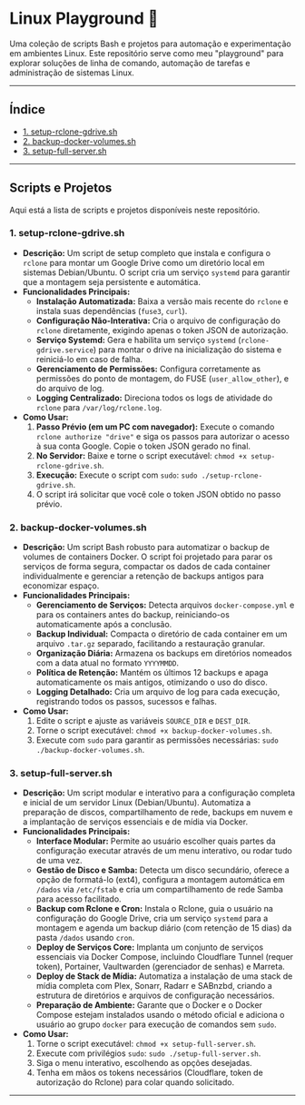 # Linux Playground 🐧

Uma coleção de scripts Bash e projetos para automação e experimentação em ambientes Linux. Este repositório serve como meu "playground" para explorar soluções de linha de comando, automação de tarefas e administração de sistemas Linux.

---

## Índice

* [1. setup-rclone-gdrive.sh](#1-setup-rclone-gdrive-sh)
* [2. backup-docker-volumes.sh](#2-backup-docker-volumes-sh)
* [3. setup-full-server.sh](#3-setup-full-server-sh)

---

## Scripts e Projetos

Aqui está a lista de scripts e projetos disponíveis neste repositório.

### 1. setup-rclone-gdrive.sh

* **Descrição:** Um script de setup completo que instala e configura o `rclone` para montar um Google Drive como um diretório local em sistemas Debian/Ubuntu. O script cria um serviço `systemd` para garantir que a montagem seja persistente e automática.
* **Funcionalidades Principais:**
    * **Instalação Automatizada:** Baixa a versão mais recente do `rclone` e instala suas dependências (`fuse3`, `curl`).
    * **Configuração Não-Interativa:** Cria o arquivo de configuração do `rclone` diretamente, exigindo apenas o token JSON de autorização.
    * **Serviço Systemd:** Gera e habilita um serviço `systemd` (`rclone-gdrive.service`) para montar o drive na inicialização do sistema e reiniciá-lo em caso de falha.
    * **Gerenciamento de Permissões:** Configura corretamente as permissões do ponto de montagem, do FUSE (`user_allow_other`), e do arquivo de log.
    * **Logging Centralizado:** Direciona todos os logs de atividade do `rclone` para `/var/log/rclone.log`.
* **Como Usar:**
    1.  **Passo Prévio (em um PC com navegador):** Execute o comando `rclone authorize "drive"` e siga os passos para autorizar o acesso à sua conta Google. Copie o token JSON gerado no final.
    2.  **No Servidor:** Baixe e torne o script executável: `chmod +x setup-rclone-gdrive.sh`.
    3.  **Execução:** Execute o script com `sudo`: `sudo ./setup-rclone-gdrive.sh`.
    4.  O script irá solicitar que você cole o token JSON obtido no passo prévio.

### 2. backup-docker-volumes.sh

* **Descrição:** Um script Bash robusto para automatizar o backup de volumes de containers Docker. O script foi projetado para parar os serviços de forma segura, compactar os dados de cada container individualmente e gerenciar a retenção de backups antigos para economizar espaço.
* **Funcionalidades Principais:**
    * **Gerenciamento de Serviços:** Detecta arquivos `docker-compose.yml` e para os containers antes do backup, reiniciando-os automaticamente após a conclusão.
    * **Backup Individual:** Compacta o diretório de cada container em um arquivo `.tar.gz` separado, facilitando a restauração granular.
    * **Organização Diária:** Armazena os backups em diretórios nomeados com a data atual no formato `YYYYMMDD`.
    * **Política de Retenção:** Mantém os últimos 12 backups e apaga automaticamente os mais antigos, otimizando o uso do disco.
    * **Logging Detalhado:** Cria um arquivo de log para cada execução, registrando todos os passos, sucessos e falhas.
* **Como Usar:**
    1.  Edite o script e ajuste as variáveis `SOURCE_DIR` e `DEST_DIR`.
    2.  Torne o script executável: `chmod +x backup-docker-volumes.sh`.
    3.  Execute com `sudo` para garantir as permissões necessárias: `sudo ./backup-docker-volumes.sh`.

### 3. setup-full-server.sh

* **Descrição:** Um script modular e interativo para a configuração completa e inicial de um servidor Linux (Debian/Ubuntu). Automatiza a preparação de discos, compartilhamento de rede, backups em nuvem e a implantação de serviços essenciais e de mídia via Docker.
* **Funcionalidades Principais:**
    * **Interface Modular:** Permite ao usuário escolher quais partes da configuração executar através de um menu interativo, ou rodar tudo de uma vez.
    * **Gestão de Disco e Samba:** Detecta um disco secundário, oferece a opção de formatá-lo (ext4), configura a montagem automática em `/dados` via `/etc/fstab` e cria um compartilhamento de rede Samba para acesso facilitado.
    * **Backup com Rclone e Cron:** Instala o Rclone, guia o usuário na configuração do Google Drive, cria um serviço `systemd` para a montagem e agenda um backup diário (com retenção de 15 dias) da pasta `/dados` usando `cron`.
    * **Deploy de Serviços Core:** Implanta um conjunto de serviços essenciais via Docker Compose, incluindo Cloudflare Tunnel (requer token), Portainer, Vaultwarden (gerenciador de senhas) e Marreta.
    * **Deploy de Stack de Mídia:** Automatiza a instalação de uma stack de mídia completa com Plex, Sonarr, Radarr e SABnzbd, criando a estrutura de diretórios e arquivos de configuração necessários.
    * **Preparação de Ambiente:** Garante que o Docker e o Docker Compose estejam instalados usando o método oficial e adiciona o usuário ao grupo `docker` para execução de comandos sem `sudo`.
* **Como Usar:**
    1.  Torne o script executável: `chmod +x setup-full-server.sh`.
    2.  Execute com privilégios `sudo`: `sudo ./setup-full-server.sh`.
    3.  Siga o menu interativo, escolhendo as opções desejadas.
    4.  Tenha em mãos os tokens necessários (Cloudflare, token de autorização do Rclone) para colar quando solicitado.

---
